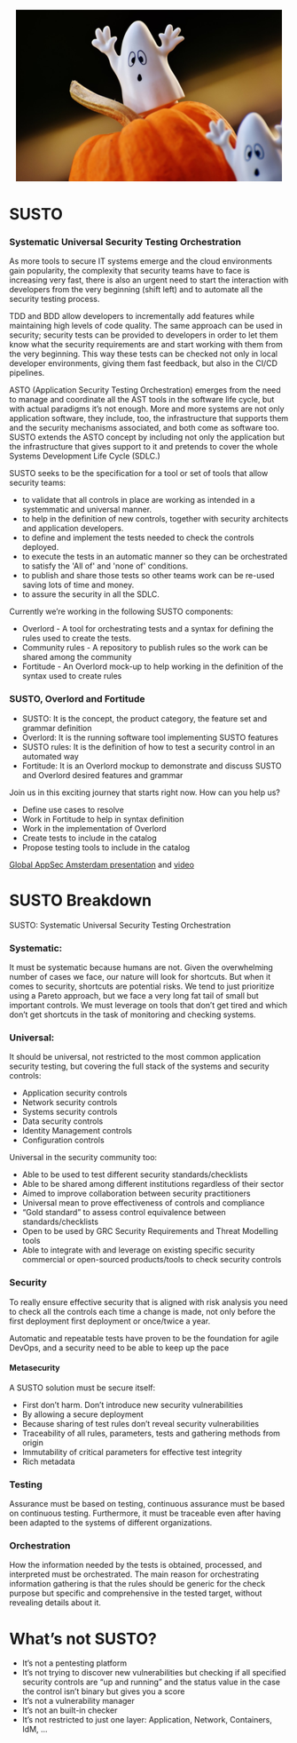 <p align="center">
  <img src="docs/images/susto-792065.jpg" width="480" height="309" />
</p>

# SUSTO

### Systematic Universal Security Testing Orchestration

As more tools to secure IT systems emerge and the cloud environments gain
popularity, the complexity that security teams have to face is increasing very
fast, there is also an urgent need to start the interaction with developers
from the very beginning (shift left) and to automate all the security testing
process.

TDD and BDD allow developers to incrementally add features while maintaining
high levels of code quality. The same approach can be used in security;
security tests can be provided to developers in order to let them know what the
security requirements are and start working with them from the very beginning.
This way these tests can be checked not only in local developer environments,
giving them fast feedback, but also in the CI/CD pipelines.

ASTO (Application Security Testing Orchestration) emerges from the need to
manage and coordinate all the AST tools in the software life cycle, but with
actual paradigms it’s not enough. More and more systems are not only application
software, they include, too, the infrastructure that supports them and the
security mechanisms associated, and both come as software too. SUSTO extends the
ASTO concept by including not only the application but the infrastructure that
gives support to it and pretends to cover the whole Systems Development Life
Cycle (SDLC.)

SUSTO seeks to be the specification for a tool or set of tools that allow security teams:

- to validate that all controls in place are working as intended in a
  systemmatic and universal manner.
- to help in the definition of new controls, together with security architects
  and application developers.
- to define and implement the tests needed to check the controls deployed.
- to execute the tests in an automatic manner so they can be orchestrated to
  satisfy the 'All of' and 'none of' conditions.
- to publish and share those tests so other teams work can be re-used saving
  lots of time and money.
- to assure the security in all the SDLC.

Currently we’re working in the following SUSTO components:

- Overlord - A tool for orchestrating tests and a syntax for defining the rules used to create the tests.
- Community rules - A repository to publish rules so the work can be shared among the community
- Fortitude - An Overlord mock-up to help working in the definition of the syntax used to create rules

### SUSTO, Overlord and Fortitude

- SUSTO: It is the concept, the product category, the feature set and grammar definition
- Overlord: It is the running software tool implementing SUSTO features
- SUSTO rules: It is the definition of how to test a security control in an automated way
- Fortitude: It is an Overlord mockup to demonstrate and discuss SUSTO and Overlord desired features and grammar 


Join us in this exciting journey that starts right now. How can you help us?

- Define use cases to resolve
- Work in Fortitude to help in syntax definition
- Work in the implementation of Overlord
- Create tests to include in the catalog
- Propose testing tools to include in the catalog

<a href="https://github.com/BBVA/susto/blob/master/docs/images/SUSTO%20OWASP%20final.pdf">
Global AppSec Amsterdam presentation</a> and <a href="https://www.youtube.com/watch?v=SVjbzsCe3YQ"> video</a>


# SUSTO Breakdown

SUSTO: Systematic Universal Security Testing Orchestration

### Systematic:

It must be systematic because humans are not. Given the overwhelming number of cases we face, our nature will look for shortcuts. But when it comes to security, shortcuts are potential risks. We tend to just prioritize using a Pareto approach, but we face a very long fat tail of small but important controls. We must leverage on tools that don’t get tired and which don’t get shortcuts  in the task of monitoring and checking systems.

### Universal:

It should be universal, not restricted to the most common application security testing, but covering the full stack of the systems and security controls:
- Application security controls
- Network security controls
- Systems security controls
- Data security controls
- Identity Management controls
- Configuration controls

Universal in the security community too:

- Able to be used  to test different security standards/checklists
- Able to be shared among different institutions regardless of their sector
- Aimed to improve collaboration between security practitioners
- Universal mean to prove effectiveness of controls and compliance 
- “Gold standard” to assess control equivalence between standards/checklists
- Open to be used by GRC Security Requirements and Threat Modelling tools
- Able to integrate with and leverage on existing specific security commercial or open-sourced products/tools to check security controls

### Security

To really ensure effective security that is aligned with risk analysis you need to check all the controls each time a change is made, not only before the first deployment first deployment or once/twice a year.

Automatic and repeatable tests have proven to be the foundation for agile DevOps, and a security need to be able to keep up the pace

#### Metasecurity

A SUSTO solution must be secure itself:
- First don’t harm. Don’t introduce new security vulnerabilities
- By allowing a secure deployment
- Because sharing of test rules don’t reveal security vulnerabilities
- Traceability of all rules, parameters, tests and gathering methods from origin
- Immutability of critical parameters for effective test integrity
- Rich metadata

### Testing

Assurance must be based on testing, continuous assurance must be based on continuous testing. Furthermore, it must be traceable even after having been adapted to the systems of different organizations.

### Orchestration

How the information needed by the tests is obtained, processed, and interpreted must be orchestrated. The main reason for orchestrating information gathering is that the rules should be generic for the check purpose but specific and comprehensive in the tested target, without revealing details about it. 

# What’s not SUSTO?

- It’s not a pentesting platform
- It’s not trying to discover new vulnerabilities but checking if all specified security controls are “up and running” and the status value in the case the control isn’t binary but gives you a score
- It’s not a vulnerability manager
- It’s not an built-in checker
- It’s not restricted to just one layer: Application, Network, Containers, IdM, ...
